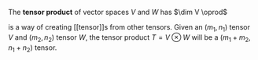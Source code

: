 The **tensor product** of vector spaces $V$ and $W$ has $\dim V \oprod$


is a way of creating [[tensor]]s from other tensors. Given an $(m_1, n_1)$ tensor $V$ and $(m_2, n_2)$ tensor $W$, the tensor product $T = V \otimes W$ will be a $(m_1 + m_2, n_1 + n_2)$ tensor.
